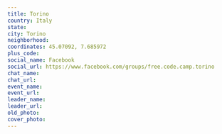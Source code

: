 ```yaml
---
title: Torino
country: Italy
state: 
city: Torino
neighborhood: 
coordinates: 45.07092, 7.685972
plus_code:
social_name: Facebook
social_url: https://www.facebook.com/groups/free.code.camp.torino
chat_name:
chat_url:
event_name:
event_url:
leader_name:
leader_url:
old_photo: 
cover_photo:
---
```

